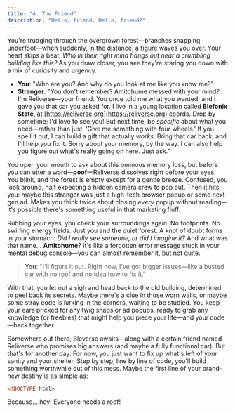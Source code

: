 ```yaml
---
title: "4. The Friend"
description: "Hello, friend. Hello, friend?"
---
```


You're trudging through the overgrown forest—branches snapping underfoot—when suddenly, in the distance, a figure waves you over. Your heart skips a beat. _Who in their right mind hangs out near a crumbling building like this?_ As you draw closer, you see they're staring you down with a mix of curiosity and urgency.

- **You**: "Who are you? And why do you look at me like you know me?"  
- **Stranger**: "You don't remember? Amitohume messed with your mind? I'm Reliverse—your friend. You once told me what you wanted, and I gave you that car you asked for. I live in a young location called **Blefonix State**, at [https://reliverse.org](https://reliverse.org) coords. Drop by sometime; I'd love to see you! But next time, be _specific_ about what you need—rather than just, ‘Give me something with four wheels.' If you spell it out, I can build a gift that actually _works_. Bring that car back, and I'll help you fix it. Sorry about your memory, by the way. I can also help you figure out what's really going on here. Just ask."

You open your mouth to ask about this ominous memory loss, but before you can utter a word—**poof**—Reliverse dissolves right before your eyes. You blink, and the forest is empty except for a gentle breeze. Confused, you look around, half expecting a hidden camera crew to pop out. Then it hits you: maybe this stranger was just a high-tech browser popup or some next-gen ad. Makes you think twice about closing _every_ popup without reading—it's possible there's something useful in that marketing fluff.

Rubbing your eyes, you check your surroundings again. No footprints. No swirling energy fields. Just you and the quiet forest. A knot of doubt forms in your stomach: _Did I really see someone, or did I imagine it?_ And what was that name... **Amitohume**? It's like a forgotten error message stuck in your mental debug console—you can almost remember it, but not quite.

> **You**: "I'll figure it out. Right now, I've got bigger issues—like a busted car with no roof and no idea how to fix it."

With that, you let out a sigh and head back to the old building, determined to peel back its secrets. Maybe there's a clue in those worn walls, or maybe some stray code is lurking in the corners, waiting to be studied. You keep your ears pricked for any twig snaps or ad popups, ready to grab any knowledge (or freebies) that might help you piece your life—and your code—back together.

Somewhere out there, Bleverse awaits—along with a certain friend named Reliverse who promises big answers (and maybe a fully functional car). But that's for another day. For now, you just want to fix up what's left of your sanity and your shelter. Step by step, line by line of code, you'll build something worthwhile out of this mess. Maybe the first line of your brand-new destiny is as simple as:

```html
<!DOCTYPE html>
```

Because... hey! Everyone needs a roof!
